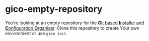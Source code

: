 # gico-empty-repository
You're looking at an empty repository for the [**G**it based **I**nstaller and **C**onfiguration **O**rganiser](https://github.com/teiesti/gico). Clone this repository to create Your own environment or use `gico init`.
